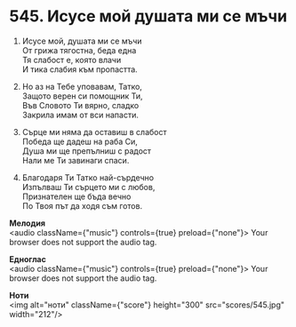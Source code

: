 # 545. Исусе мой душата ми се мъчи  

1. Исусе мой, душата ми се мъчи  
От грижа тягостна, беда една  
Тя слабост е, която влачи  
И тика слабия към пропастта.  

2. Но аз на Тебе уповавам, Татко,  
Защото верен си помощник Ти,  
Във Словото Ти вярно, сладко  
Закрила имам от вси напасти.  

3. Сърце ми няма да оставиш в слабост  
Победа ще дадеш на раба Си,  
Душа ми ще препълниш с радост  
Нали ме Ти завинаги спаси.  

4. Благодаря Ти Татко най-сърдечно  
Изпълваш Ти сърцето ми с любов,  
Признателен ще бъда вечно  
По Твоя път да ходя съм готов.  

__Мелодия__  
<audio className={"music"} controls={true} preload={"none"}><source src="mp3/545.mp3" type="audio/mpeg"/>
Your browser does not support the audio tag.
</audio>  

__Едноглас__  
<audio className={"music"} controls={true} preload={"none"}><source src="transp/545.mp3" type="audio/mpeg"/>
Your browser does not support the audio tag.
</audio>  

__Ноти__  
<img alt="ноти" className={"score"} height="300" src="scores/545.jpg" width="212"/>
